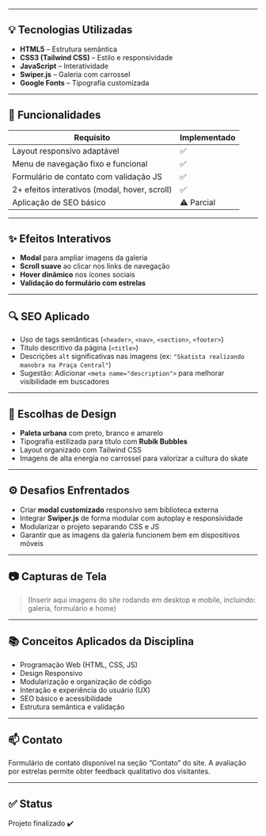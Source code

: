 
---

## 💡 Tecnologias Utilizadas

- **HTML5** – Estrutura semântica
- **CSS3 (Tailwind CSS)** – Estilo e responsividade
- **JavaScript** – Interatividade
- **Swiper.js** – Galeria com carrossel
- **Google Fonts** – Tipografia customizada

---

## 🧩 Funcionalidades

| Requisito                                      | Implementado |
|-----------------------------------------------|--------------|
| Layout responsivo adaptável                   | ✅            |
| Menu de navegação fixo e funcional            | ✅            |
| Formulário de contato com validação JS        | ✅            |
| 2+ efeitos interativos (modal, hover, scroll) | ✅            |
| Aplicação de SEO básico                       | ⚠️ Parcial    |

---

## ✨ Efeitos Interativos

- **Modal** para ampliar imagens da galeria
- **Scroll suave** ao clicar nos links de navegação
- **Hover dinâmico** nos ícones sociais
- **Validação do formulário com estrelas**

---

## 🔍 SEO Aplicado

- Uso de tags semânticas (`<header>`, `<nav>`, `<section>`, `<footer>`)
- Título descritivo da página (`<title>`)
- Descrições `alt` significativas nas imagens (ex: `"Skatista realizando manobra na Praça Central"`)
- Sugestão: Adicionar `<meta name="description">` para melhorar visibilidade em buscadores

---

## 🎨 Escolhas de Design

- **Paleta urbana** com preto, branco e amarelo
- Tipografia estilizada para título com **Rubik Bubbles**
- Layout organizado com Tailwind CSS
- Imagens de alta energia no carrossel para valorizar a cultura do skate

---

## ⚙️ Desafios Enfrentados

- Criar **modal customizado** responsivo sem biblioteca externa
- Integrar **Swiper.js** de forma modular com autoplay e responsividade
- Modularizar o projeto separando CSS e JS
- Garantir que as imagens da galeria funcionem bem em dispositivos móveis

---

## 📷 Capturas de Tela

> (Inserir aqui imagens do site rodando em desktop e mobile, incluindo: galeria, formulário e home)

---

## 📚 Conceitos Aplicados da Disciplina

- Programação Web (HTML, CSS, JS)
- Design Responsivo
- Modularização e organização de código
- Interação e experiência do usuário (UX)
- SEO básico e acessibilidade
- Estrutura semântica e validação

---

## 📫 Contato

Formulário de contato disponível na seção “Contato” do site. A avaliação por estrelas permite obter feedback qualitativo dos visitantes.

---

## ✅ Status

Projeto finalizado ✔️
